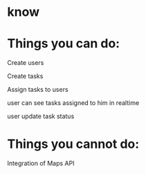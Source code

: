 # know

# Things you can do:
  Create users

  Create tasks

  Assign tasks to users

  user can see tasks assigned to him in realtime

  user update task status

# Things you cannot do:
  Integration of Maps API
